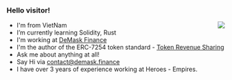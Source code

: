 ### Hello visitor!

<a href="https://github.com/anuraghazra/github-readme-stats">
  <img align="right" src="https://github-readme-stats.vercel.app/api?username=quyphandang&show_icons=true&theme=dark&count_private=true" />
</a>

- I'm from VietNam
- I’m currently learning Solidity, Rust
- I'm working at [DeMask Finance](https://demask.finance/)
- I'm the author of the ERC-7254 token standard - [Token Revenue Sharing](https://github.com/ethereum/ERCs/blob/master/ERCS/erc-7254.md)
- Ask me about anything at all!
- Say Hi via [contact@demask.finance](contact@demask.finance)
- I have over 3 years of experience working at Heroes - Empires.